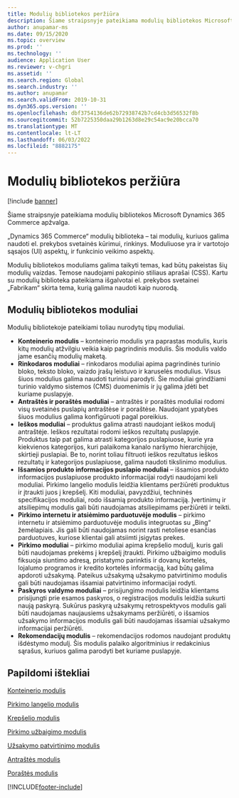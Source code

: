 ```yaml
---
title: Modulių bibliotekos peržiūra
description: Šiame straipsnyje pateikiama modulių bibliotekos Microsoft Dynamics 365 Commerce apžvalga.
author: anupamar-ms
ms.date: 09/15/2020
ms.topic: overview
ms.prod: ''
ms.technology: ''
audience: Application User
ms.reviewer: v-chgri
ms.assetid: ''
ms.search.region: Global
ms.search.industry: ''
ms.author: anupamar
ms.search.validFrom: 2019-10-31
ms.dyn365.ops.version: ''
ms.openlocfilehash: dbf3754136de62b72938742b7cd4cb3d56532f8b
ms.sourcegitcommit: 52b7225350daa29b1263d8e29c54ac9e20bcca70
ms.translationtype: MT
ms.contentlocale: lt-LT
ms.lasthandoff: 06/03/2022
ms.locfileid: "8882175"
---
```

# <a name="module-library-overview"></a>Modulių bibliotekos peržiūra

[!include [banner](includes/banner.md)]

Šiame straipsnyje pateikiama modulių bibliotekos Microsoft Dynamics 365 Commerce apžvalga.

„Dynamics 365 Commerce“ modulių biblioteka – tai modulių, kuriuos galima naudoti el. prekybos svetainės kūrimui, rinkinys. Moduliuose yra ir vartotojo sąsajos (UI) aspektų, ir funkcinio veikimo aspektų.

Modulių bibliotekos moduliams galima taikyti temas, kad būtų pakeistas šių modulių vaizdas. Temose naudojami pakopinio stiliaus aprašai (CSS). Kartu su modulių biblioteka pateikiama išgalvotai el. prekybos svetainei „Fabrikam“ skirta tema, kurią galima naudoti kaip nuorodą.

## <a name="module-library-modules"></a>Modulių bibliotekos moduliai

Modulių bibliotekoje pateikiami toliau nurodytų tipų moduliai.

- **Konteinerio modulis** – konteinerio modulis yra paprastas modulis, kuris kitų modulių atžvilgiu veikia kaip pagrindinis modulis. Šis modulis valdo jame esančių modulių maketą.
- **Rinkodaros moduliai** – rinkodaros moduliai apima pagrindinės turinio bloko, teksto bloko, vaizdo įrašų leistuvo ir karuselės modulius. Visus šiuos modulius galima naudoti turiniui parodyti. Šie moduliai grindžiami turinio valdymo sistemos (CMS) duomenimis ir jų galima įdėti bet kuriame puslapyje.
- **Antraštės ir poraštės moduliai** – antraštės ir poraštės moduliai rodomi visų svetainės puslapių antraštėse ir poraštėse. Naudojant ypatybes šiuos modulius galima konfigūruoti pagal poreikius.
- **Ieškos moduliai** – produktus galima atrasti naudojant ieškos modulį antraštėje. Ieškos rezultatai rodomi ieškos rezultatų puslapyje. Produktus taip pat galima atrasti kategorijos puslapiuose, kurie yra kiekvienos kategorijos, kuri palaikoma kanalo naršymo hierarchijoje, skirtieji puslapiai. Be to, norint toliau filtruoti ieškos rezultatus ieškos rezultatų ir kategorijos puslapiuose, galima naudoti tikslinimo modulius.
- **Išsamios produkto informacijos puslapio moduliai** – išsamios produkto informacijos puslapiuose produkto informacijai rodyti naudojami keli moduliai. Pirkimo langelio modulis leidžia klientams peržiūrėti produktus ir įtraukti juos į krepšelį. Kiti moduliai, pavyzdžiui, techninės specifikacijos moduliai, rodo išsamią produkto informaciją. Įvertinimų ir atsiliepimų modulis gali būti naudojamas atsiliepimams peržiūrėti ir teikti.
- **Pirkimo internetu ir atsiėmimo parduotuvėje modulis** – pirkimo internetu ir atsiėmimo parduotuvėje modulis integruotas su „Bing“ žemėlapiais. Jis gali būti naudojamas norint rasti netoliese esančias parduotuves, kuriose klientai gali atsiimti įsigytas prekes.
- **Pirkimo moduliai** – pirkimo moduliai apima krepšelio modulį, kuris gali būti naudojamas prekėms į krepšelį įtraukti. Pirkimo užbaigimo modulis fiksuoja siuntimo adresą, pristatymo parinktis ir dovanų kortelės, lojalumo programos ir kredito kortelės informaciją, kad būtų galima apdoroti užsakymą. Pateikus užsakymą užsakymo patvirtinimo modulis gali būti naudojamas išsamiai patvirtinimo informacijai rodyti.
- **Paskyros valdymo moduliai** – prisijungimo modulis leidžia klientams prisijungti prie esamos paskyros, o registracijos modulis leidžia sukurti naują paskyrą. Sukūrus paskyrą užsakymų retrospektyvos modulis gali būti naudojamas naujausiems užsakymams peržiūrėti, o išsamios užsakymo informacijos modulis gali būti naudojamas išsamiai užsakymo informacijai peržiūrėti.
- **Rekomendacijų modulis** – rekomendacijos rodomos naudojant produktų išdėstymo modulį. Šis modulis palaiko algoritminius ir redakcinius sąrašus, kuriuos galima parodyti bet kuriame puslapyje.

## <a name="additional-resources"></a>Papildomi ištekliai

[Konteinerio modulis](add-container-module.md)

[Pirkimo langelio modulis](add-buy-box.md)

[Krepšelio modulis](add-cart-module.md)

[Pirkimo užbaigimo modulis](add-checkout-module.md)

[Užsakymo patvirtinimo modulis](order-confirmation-module.md)

[Antraštės modulis](author-header-module.md)

[Poraštės modulis](author-footer-module.md)


[!INCLUDE[footer-include](../includes/footer-banner.md)]